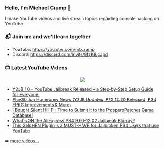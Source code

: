 ### Hello, I'm Michael Crump 👋

I make YouTube videos and live stream topics regarding console hacking on YouTube. 

### 📬 Join me and we'll learn together

- YouTube: https://youtube.com/mbcrump
- Discord: https://discord.com/invite/9fzK8jcJpd

### 📺 Latest YouTube Videos

<div align="center">

[<img src="https://img.shields.io/badge/-Subscribe-red?style=for-the-badge&logo=youtube&logoColor=white"/>](https://www.youtube.com/c/mbcrump?sub_confirmation=1)

</div>

<!-- YOUTUBE:START -->
- [Y2JB 1.0 – YouTube Jailbreak Released – a Step-by-Step Setup Guide for Everyone.](https://www.youtube.com/watch?v=-cENhOEb0Bc)
- [PlayStation Homebrew News &lpar;Y2JB Updates, PS5 12.20 Released, PS4 FPKG Improvements &amp; More&rpar;](https://www.youtube.com/watch?v=XRkHC9rtTV0)
- [I Bought Silent Hill F – Time to Submit it to the ProsperoPatches Game Database!](https://www.youtube.com/watch?v=Hb2Y4xdrxeg)
- [What&#39;s ON the AliExpress PS4 9.00-12.02 Jailbreak Blu-ray?](https://www.youtube.com/watch?v=YNH-euzb7PM)
- [This GoldHEN Plugin is a MUST-HAVE for Jailbroken PS4 Users that use YouTube](https://www.youtube.com/watch?v=wqoRBiTJhN4)
<!-- YOUTUBE:END -->

➡️ [more videos...](https://youtube.com/mbcrump)

